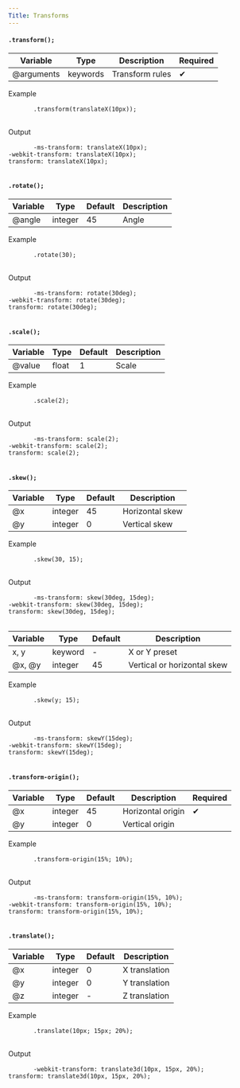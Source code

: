 ```yaml
---
Title: Transforms
---
```


#### `.transform();`

<table class="doc-table">
  <thead>
    <tr>
      <th>Variable</th>
      <th>Type</th>
      <th>Description</th>
      <th>Required</th>
    </tr>
  </thead>
  <tbody>
    <tr>
      <td>@arguments</td>
      <td>keywords</td>
      <td>Transform rules</td>
      <td>✔</td>
    </tr>
  </tbody>
</table>

<div class="example-output">
  <div class="example-output__block">
    <div class="example-output__heading">Example</div>
    <pre class="language-less">
      <code>.transform(translateX(10px));</code>
    </pre>
  </div>
  <div class="example-output__block">
    <div class="example-output__heading">Output</div>
    <pre class="language-css">
      <code>-ms-transform: translateX(10px);
-webkit-transform: translateX(10px);
transform: translateX(10px);</code>
    </pre>
  </div>
</div>

#### `.rotate();`

<table class="doc-table">
  <thead>
    <tr>
      <th>Variable</th>
      <th>Type</th>
      <th>Default</th>
      <th>Description</th>
    </tr>
  </thead>
  <tbody>
    <tr>
      <td>@angle</td>
      <td>integer</td>
      <td>45</td>
      <td>Angle</td>
    </tr>
  </tbody>
</table>

<div class="example-output">
  <div class="example-output__block">
    <div class="example-output__heading">Example</div>
    <pre class="language-less">
      <code>.rotate(30);</code>
    </pre>
  </div>
  <div class="example-output__block">
    <div class="example-output__heading">Output</div>
    <pre class="language-css">
      <code>-ms-transform: rotate(30deg);
-webkit-transform: rotate(30deg);
transform: rotate(30deg);</code>
    </pre>
  </div>
</div>

#### `.scale();`

<table class="doc-table">
  <thead>
    <tr>
      <th>Variable</th>
      <th>Type</th>
      <th>Default</th>
      <th>Description</th>
    </tr>
  </thead>
  <tbody>
    <tr>
      <td>@value</td>
      <td>float</td>
      <td>1</td>
      <td>Scale</td>
    </tr>
  </tbody>
</table>

<div class="example-output">
  <div class="example-output__block">
    <div class="example-output__heading">Example</div>
    <pre class="language-less">
      <code>.scale(2);</code>
    </pre>
  </div>
  <div class="example-output__block">
    <div class="example-output__heading">Output</div>
    <pre class="language-css">
      <code>-ms-transform: scale(2);
-webkit-transform: scale(2);
transform: scale(2);</code>
    </pre>
  </div>
</div>

#### `.skew();`

<table class="doc-table">
  <thead>
    <tr>
      <th>Variable</th>
      <th>Type</th>
      <th>Default</th>
      <th>Description</th>
    </tr>
  </thead>
  <tbody>
    <tr>
      <td>@x</td>
      <td>integer</td>
      <td>45</td>
      <td>Horizontal skew</td>
    </tr>
    <tr>
      <td>@y</td>
      <td>integer</td>
      <td>0</td>
      <td>Vertical skew</td>
    </tr>
  </tbody>
</table>

<div class="example-output">
  <div class="example-output__block">
    <div class="example-output__heading">Example</div>
    <pre class="language-less">
      <code>.skew(30, 15);</code>
    </pre>
  </div>
  <div class="example-output__block">
    <div class="example-output__heading">Output</div>
    <pre class="language-css">
      <code>-ms-transform: skew(30deg, 15deg);
-webkit-transform: skew(30deg, 15deg);
transform: skew(30deg, 15deg);</code>
    </pre>
  </div>
</div>

<table class="doc-table">
  <thead>
    <tr>
      <th>Variable</th>
      <th>Type</th>
      <th>Default</th>
      <th>Description</th>
    </tr>
  </thead>
  <tbody>
    <tr>
      <td>x, y</td>
      <td>keyword</td>
      <td>-</td>
      <td>X or Y preset</td>
    </tr>
    <tr>
      <td>@x, @y</td>
      <td>integer</td>
      <td>45</td>
      <td>Vertical or horizontal skew</td>
    </tr>
  </tbody>
</table>

<div class="example-output">
  <div class="example-output__block">
    <div class="example-output__heading">Example</div>
    <pre class="language-less">
      <code>.skew(y; 15);</code>
    </pre>
  </div>
  <div class="example-output__block">
    <div class="example-output__heading">Output</div>
    <pre class="language-css">
      <code>-ms-transform: skewY(15deg);
-webkit-transform: skewY(15deg);
transform: skewY(15deg);</code>
    </pre>
  </div>
</div>

#### `.transform-origin();`

<table class="doc-table">
  <thead>
    <tr>
      <th>Variable</th>
      <th>Type</th>
      <th>Default</th>
      <th>Description</th>
      <th>Required</th>
    </tr>
  </thead>
  <tbody>
    <tr>
      <td>@x</td>
      <td>integer</td>
      <td>45</td>
      <td>Horizontal origin</td>
      <td>✔</td>
    </tr>
    <tr>
      <td>@y</td>
      <td>integer</td>
      <td>0</td>
      <td>Vertical origin</td>
      <td></td>
    </tr>
  </tbody>
</table>

<div class="example-output">
  <div class="example-output__block">
    <div class="example-output__heading">Example</div>
    <pre class="language-less">
      <code>.transform-origin(15%; 10%);</code>
    </pre>
  </div>
  <div class="example-output__block">
    <div class="example-output__heading">Output</div>
    <pre class="language-css">
      <code>-ms-transform: transform-origin(15%, 10%);
-webkit-transform: transform-origin(15%, 10%);
transform: transform-origin(15%, 10%);</code>
    </pre>
  </div>
</div>

#### `.translate();`

<table class="doc-table">
  <thead>
    <tr>
      <th>Variable</th>
      <th>Type</th>
      <th>Default</th>
      <th>Description</th>
    </tr>
  </thead>
  <tbody>
    <tr>
      <td>@x</td>
      <td>integer</td>
      <td>0</td>
      <td>X translation</td>
    </tr>
    <tr>
      <td>@y</td>
      <td>integer</td>
      <td>0</td>
      <td>Y translation</td>
    </tr>
    <tr>
      <td>@z</td>
      <td>integer</td>
      <td>-</td>
      <td>Z translation</td>
    </tr>
  </tbody>
</table>

<div class="example-output">
  <div class="example-output__block">
    <div class="example-output__heading">Example</div>
    <pre class="language-less">
      <code>.translate(10px; 15px; 20%);</code>
    </pre>
  </div>
  <div class="example-output__block">
    <div class="example-output__heading">Output</div>
    <pre class="language-css">
      <code>-webkit-transform: translate3d(10px, 15px, 20%);
transform: translate3d(10px, 15px, 20%);</code>
    </pre>
  </div>
</div>
